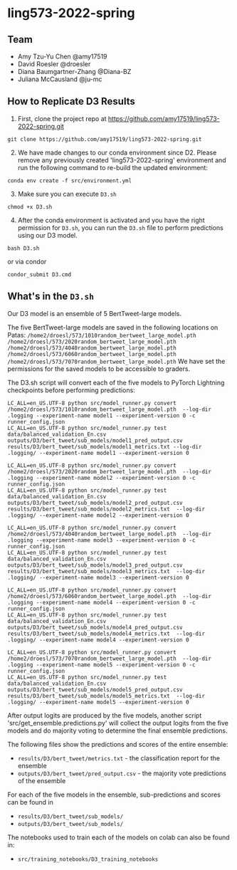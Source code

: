 # ling573-2022-spring


## Team

- Amy Tzu-Yu Chen @amy17519
- David Roesler @droesler
- Diana Baumgartner-Zhang @Diana-BZ
- Juliana McCausland @ju-mc

## How to Replicate D3 Results

1. First, clone the project repo at https://github.com/amy17519/ling573-2022-spring.git

```
git clone https://github.com/amy17519/ling573-2022-spring.git
```

2. We have made changes to our conda environment since D2. Please remove any previously created 'ling573-2022-spring' environment and run the following command to re-build the updated environment:

```
conda env create -f src/environment.yml
```

3. Make sure you can execute `D3.sh`

```
chmod +x D3.sh
```

4. After the conda environment is activated and you have the right permission for `D3.sh`, you can run the `D3.sh` file to perform predictions using our D3 model.
```
bash D3.sh
```

or via condor

```
condor_submit D3.cmd
```


## What's in the `D3.sh`

Our D3 model is an ensemble of 5 BertTweet-large models. 

The five BertTweet-large models are saved in the following locations on Patas:
`/home2/droesl/573/1010random_bertweet_large_model.pth` 
`/home2/droesl/573/2020random_bertweet_large_model.pth`
`/home2/droesl/573/4040random_bertweet_large_model.pth`
`/home2/droesl/573/6060random_bertweet_large_model.pth`
`/home2/droesl/573/7070random_bertweet_large_model.pth`
We have set the permissions for the saved models to be accessible to graders. 

The D3.sh script will convert each of the five models to PyTorch Lightning checkpoints before performing predictions:
```
LC_ALL=en_US.UTF-8 python src/model_runner.py convert /home2/droesl/573/1010random_bertweet_large_model.pth  --log-dir .logging --experiment-name model1 --experiment-version 0 -c runner_config.json
LC_ALL=en_US.UTF-8 python src/model_runner.py test data/balanced_validation_En.csv outputs/D3/bert_tweet/sub_models/model1_pred_output.csv results/D3/bert_tweet/sub_models/model1_metrics.txt --log-dir .logging/ --experiment-name model1 --experiment-version 0

LC_ALL=en_US.UTF-8 python src/model_runner.py convert /home2/droesl/573/2020random_bertweet_large_model.pth  --log-dir .logging --experiment-name model2 --experiment-version 0 -c runner_config.json
LC_ALL=en_US.UTF-8 python src/model_runner.py test data/balanced_validation_En.csv outputs/D3/bert_tweet/sub_models/model2_pred_output.csv results/D3/bert_tweet/sub_models/model2_metrics.txt  --log-dir .logging/ --experiment-name model2 --experiment-version 0

LC_ALL=en_US.UTF-8 python src/model_runner.py convert /home2/droesl/573/4040random_bertweet_large_model.pth  --log-dir .logging --experiment-name model3 --experiment-version 0 -c runner_config.json
LC_ALL=en_US.UTF-8 python src/model_runner.py test data/balanced_validation_En.csv outputs/D3/bert_tweet/sub_models/model3_pred_output.csv results/D3/bert_tweet/sub_models/model3_metrics.txt  --log-dir .logging/ --experiment-name model3 --experiment-version 0

LC_ALL=en_US.UTF-8 python src/model_runner.py convert /home2/droesl/573/6060random_bertweet_large_model.pth  --log-dir .logging --experiment-name model4 --experiment-version 0 -c runner_config.json
LC_ALL=en_US.UTF-8 python src/model_runner.py test data/balanced_validation_En.csv outputs/D3/bert_tweet/sub_models/model4_pred_output.csv results/D3/bert_tweet/sub_models/model4_metrics.txt  --log-dir .logging/ --experiment-name model4 --experiment-version 0

LC_ALL=en_US.UTF-8 python src/model_runner.py convert /home2/droesl/573/7070random_bertweet_large_model.pth  --log-dir .logging --experiment-name model5 --experiment-version 0 -c runner_config.json
LC_ALL=en_US.UTF-8 python src/model_runner.py test data/balanced_validation_En.csv outputs/D3/bert_tweet/sub_models/model5_pred_output.csv results/D3/bert_tweet/sub_models/model5_metrics.txt  --log-dir .logging/ --experiment-name model5 --experiment-version 0

```
After output logits are produced by the five models, another script 'src/get_ensemble.predictions.py' will collect the output logits from the five models and do majority voting to determine the final ensemble predictions.


The following files show the predictions and scores of the entire ensemble:

- `results/D3/bert_tweet/metrics.txt` - the classification report for the ensemble
- `outputs/D3/bert_tweet/pred_output.csv` - the majority vote predictions of the ensemble

For each of the five models in the ensemble, sub-predictions and scores can be found in 

- `results/D3/bert_tweet/sub_models/`
- `outputs/D3/bert_tweet/sub_models/`

The notebooks used to train each of the models on colab can also be found in:

- `src/training_notebooks/D3_training_notebooks`

